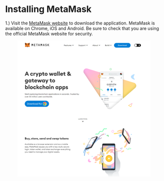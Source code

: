 # Installing MetaMask

1.) Visit the [MetaMask website](https://metamask.io/) to download the application.  MetaMask is available on Chrome, iOS and Android.  Be sure to check that you are using the official MetaMask website for security.

<figure><img src="../../.gitbook/assets/image (2) (1).png" alt=""><figcaption></figcaption></figure>
